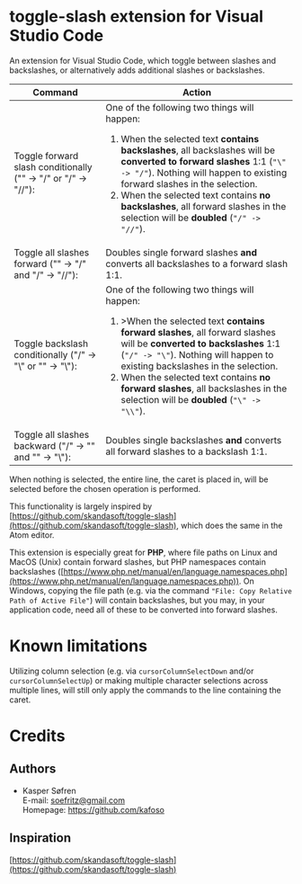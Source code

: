 # toggle-slash extension for Visual Studio Code

An extension for Visual Studio Code, which toggle between slashes and backslashes, or alternatively adds additional slashes or backslashes.

|Command|Action|
|-|-|
|Toggle forward slash conditionally ("\" -> "/" or "/" -> "//"):|One of the following two things will happen:<ol><li>When the selected text **contains backslashes**, all backslashes will be **converted to forward slashes** 1:1 (`"\" -> "/"`). Nothing will happen to existing forward slashes in the selection.</li><li>When the selected text contains **no backslashes**, all forward slashes in the selection will be **doubled** (`"/" -> "//"`).</li></ol>|
|Toggle all slashes forward ("\" -> "/" and "/" -> "//"):|Doubles single forward slashes **and** converts all backslashes to a forward slash 1:1.|
|Toggle backslash conditionally ("/" -> "\\" or "\" -> "\\"):|One of the following two things will happen:<ol><li>>When the selected text **contains forward slashes**, all forward slashes will be **converted to backslashes** 1:1 (`"/" -> "\"`). Nothing will happen to existing backslashes in the selection.</li><li>When the selected text contains **no forward slashes**, all backslashes in the selection will be **doubled** (`"\" -> "\\"`).</li></ol>|
|Toggle all slashes backward ("/" -> "\" and "\" -> "\\"):|Doubles single backslashes **and** converts all forward slashes to a backslash 1:1.|

When nothing is selected, the entire line, the caret is placed in, will be selected before the chosen operation is performed.

This functionality is largely inspired by [https://github.com/skandasoft/toggle-slash](https://github.com/skandasoft/toggle-slash), which does the same in the Atom editor.

This extension is especially great for **PHP**, where file paths on Linux and MacOS (Unix) contain forward slashes, but PHP namespaces contain backslashes ([https://www.php.net/manual/en/language.namespaces.php](https://www.php.net/manual/en/language.namespaces.php)). On Windows, copying the file path (e.g. via the command `"File: Copy Relative Path of Active File"`) will contain backslashes, but you may, in your application code, need all of these to be converted into forward slashes.

# Known limitations

Utilizing column selection (e.g. via `cursorColumnSelectDown` and/or `cursorColumnSelectUp`) or making multiple character selections across multiple lines, will still only apply the commands to the line containing the caret.

# Credits

## Authors

  - Kasper Søfren
    <br>E-mail: soefritz@gmail.com
    <br>Homepage: https://github.com/kafoso

## Inspiration

[https://github.com/skandasoft/toggle-slash](https://github.com/skandasoft/toggle-slash)
